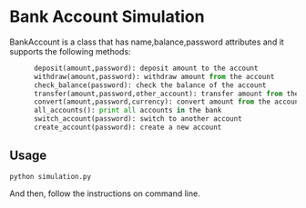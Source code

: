 # Bank Account Simulation
BankAccount is a class that has name,balance,password attributes and it supports the following methods:
```python
      deposit(amount,password): deposit amount to the account
      withdraw(amount,password): withdraw amount from the account
      check_balance(password): check the balance of the account
      transfer(amount,password,other_account): transfer amount from the account to other_account
      convert(amount,password,currency): convert amount from the account to currency
      all_accounts(): print all accounts in the bank
      switch_account(password): switch to another account
      create_account(password): create a new account
```
## Usage
```shebang
python simulation.py
```
And then, follow the instructions on command line.

